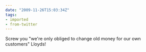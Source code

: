 ```yaml
---
date: "2009-11-26T15:03:34Z"
tags:
- imported
- from-twitter
---
```

Screw you "we're only obliged to change old money for our own customers" Lloyds\!
